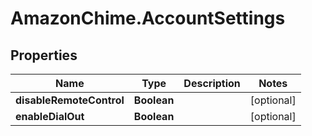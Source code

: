 # AmazonChime.AccountSettings

## Properties

Name | Type | Description | Notes
------------ | ------------- | ------------- | -------------
**disableRemoteControl** | **Boolean** |  | [optional] 
**enableDialOut** | **Boolean** |  | [optional] 


